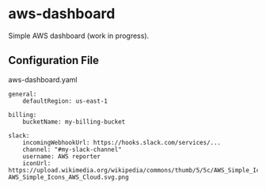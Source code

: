 # aws-dashboard

Simple AWS dashboard (work in progress).

## Configuration File

aws-dashboard.yaml

    general:
        defaultRegion: us-east-1

    billing:
        bucketName: my-billing-bucket

    slack:
        incomingWebhookUrl: https://hooks.slack.com/services/...
        channel: "#my-slack-channel"
        username: AWS reporter
        iconUrl: https://upload.wikimedia.org/wikipedia/commons/thumb/5/5c/AWS_Simple_Icons_AWS_Cloud.svg/500px-AWS_Simple_Icons_AWS_Cloud.svg.png
